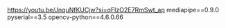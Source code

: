 https://youtu.be/JnquNfKUCjw?si=qFIzO2E7RmSwt_ap
mediapipe==0.9.0
pyserial==3.5
opencv-python==4.6.0.66
